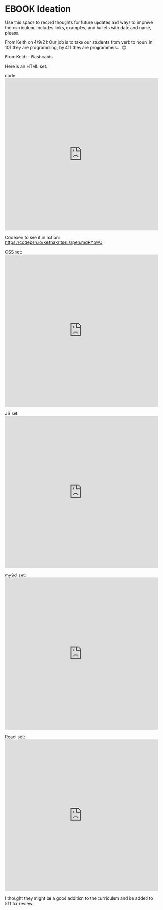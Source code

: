 # EBOOK Ideation

Use this space to record thoughts for future updates and ways to improve the curriculum. Includes links, examples, and bullets with date and name, please.

  <!-- TODO in the future - For presentations: create an site that takes the students names and returns JSON that represents the topics, titles, and students. -->

  From Keith on 4/9/21: 
  Our job is to take our students from verb to noun, in 101 they are programming, by 411 they are programmers... 🙃


  From Keith - Flashcards

Here is an HTML set:

code: <iframe src="https://quizlet.com/94329970/flashcards/embed?x=1jj1" height="500" width="100%" style="border:0"></iframe>

Codepen to see it in action:  https://codepen.io/keithakritselis/pen/mdRYbwO

CSS set:  <iframe src="https://quizlet.com/246785069/flashcards/embed?x=1jj1" height="500" width="100%" style="border:0"></iframe>

JS set:   <iframe src="https://quizlet.com/28964923/flashcards/embed?x=1jj1" height="500" width="100%" style="border:0"></iframe>

mySql set:  <iframe src="https://quizlet.com/294809703/flashcards/embed?x=1jj1" height="500" width="100%" style="border:0"></iframe>

React set:  <iframe src="https://quizlet.com/517456476/flashcards/embed?x=1jj1" height="500" width="100%" style="border:0"></iframe>

I thought they might be a good addition to the curriculum and be added to 511 for review.
